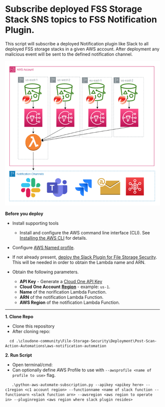 # Subscribe deployed FSS Storage Stack SNS topics to FSS Notification Plugin.
This script will subscribe a deployed Notification plugin like Slack to all deployed FSS storage stacks in a given AWS account. After deployment any malicious event will be sent to the defined notification channel. 

![architecture](diagram.png)

**Before you deploy**

   * Install supporting tools
        - Install and configure the AWS command line interface (CLI). 
        See [Installing the AWS CLI](https://docs.aws.amazon.com/cli/latest/userguide/cli-chap-install.html) for details.
   
   * Configure [AWS Named profile](https://docs.aws.amazon.com/cli/latest/userguide/cli-configure-profiles.html). 

   * If not already present, [deploy the Slack Plugin for File Storage Security](https://github.com/trendmicro/cloudone-filestorage-plugins/tree/master/post-scan-actions/aws-python-slack-notification). This will be needed in order to obtain the Lambda name and ARN.
  
  * Obtain the following parameters.
      - **API Key** - Generate a [Cloud One API Key](https://cloudone.trendmicro.com/docs/account-and-user-management/c1-api-key/)
      - **Cloud One Account** [**Region**](https://cloudone.trendmicro.com/docs/identity-and-account-management/c1-regions/) - example: ```us-1```.
      - **Name** of the norification Lambda Function.
      - **ARN** of the notification Lambda Function.
      - **AWS Region** of the notification Lambda Function.
<hr>

**1. Clone Repo**
 - Clone this repository
 - After cloning repo:
 ```
   cd .\cloudone-community\File-Storage-Security\Deployment\Post-Scan-Action-Automations\aws-notification-automation
```

**2. Run Script**
   - Open terminal/cmd:
   - Can optionally define AWS Profile to use with ```--awsprofile <name of profile to use>``` flag.
   ```
      .\python-aws-automate-subscription.py --apikey <apikey here> --c1region <c1 account region> --functionname <name of slack function --functionarn <slack function arn> --awsregion <aws region to operate in> --pluginregion <aws region where slack plugin resides>
   ```  

